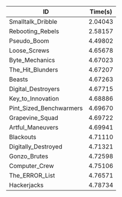 |ID|Time(s)|
|-|-|
|Smalltalk_Dribble|2.04043|
|Rebooting_Rebels|2.58157|
|Pseudo_Boom|4.49802|
|Loose_Screws|4.65678|
|Byte_Mechanics|4.67023|
|The_Hit_Blunders|4.67207|
|Beasts|4.67263|
|Digital_Destroyers|4.67715|
|Key_to_Innovation|4.68886|
|Pint_Sized_Benchwarmers|4.69670|
|Grapevine_Squad|4.69722|
|Artful_Maneuvers|4.69941|
|Blackouts|4.71110|
|Digitally_Destroyed|4.71321|
|Gonzo_Brutes|4.72598|
|Computer_Crew|4.75106|
|The_ERROR_List|4.76571|
|Hackerjacks|4.78734|
